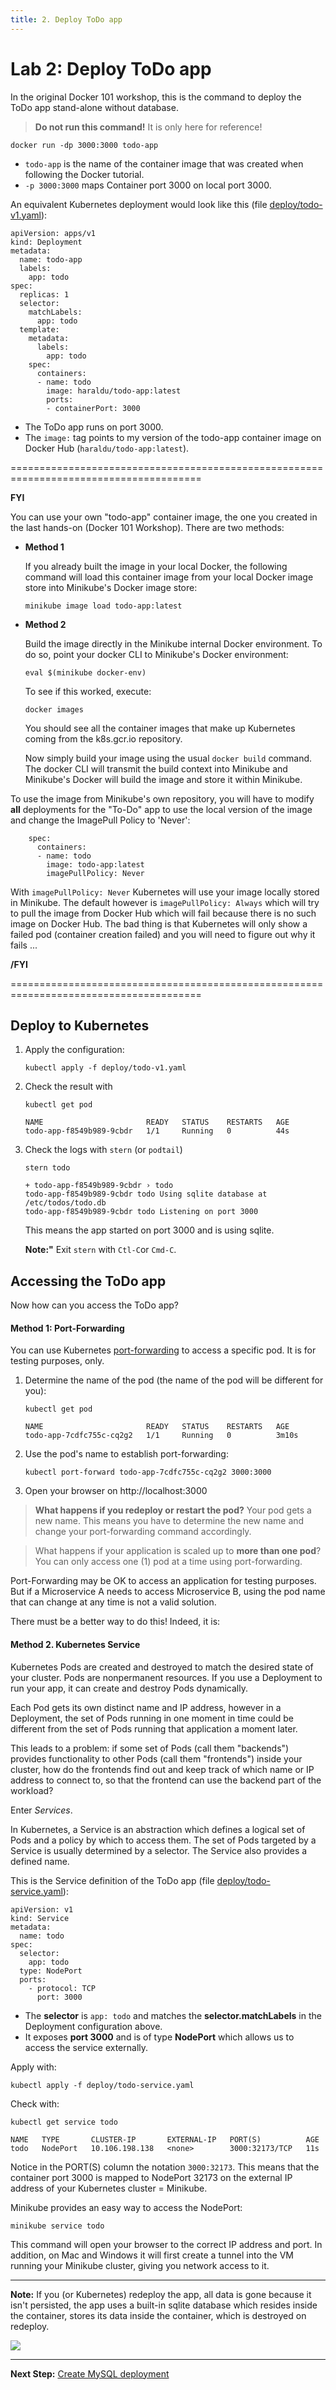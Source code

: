 ```yaml
---
title: 2. Deploy ToDo app
---
```


# Lab 2: Deploy ToDo app 

In the original Docker 101 workshop, this is the command to deploy the ToDo app stand-alone without database.

> **Do not run this command!** It is only here for reference!

```
docker run -dp 3000:3000 todo-app
```

* `todo-app` is the name of the container image that was created when following the Docker tutorial.
* `-p 3000:3000` maps Container port 3000 on local port 3000.

An equivalent Kubernetes deployment would look like this (file [deploy/todo-v1.yaml](../deploy/todo-v1.yaml)):

```
apiVersion: apps/v1
kind: Deployment
metadata:
  name: todo-app
  labels:
    app: todo
spec:
  replicas: 1
  selector:
    matchLabels:
      app: todo
  template:
    metadata:
      labels:
        app: todo
    spec:
      containers:
      - name: todo
        image: haraldu/todo-app:latest
        ports:
        - containerPort: 3000
```

* The ToDo app runs on port 3000.
* The `image:` tag points to my version of the todo-app container image on Docker Hub (`haraldu/todo-app:latest`).

=======================================================================================

**FYI** 

You can use your own "todo-app" container image, the one you created in the last hands-on (Docker 101 Workshop). There are two methods:

* **Method 1**

  If you already built the image in your local Docker, the following command will load this container image from your local Docker image store into Minikube's Docker image store:

  ```
  minikube image load todo-app:latest
  ```

* **Method 2**

  Build the image directly in the Minikube internal Docker environment. To do so, point your docker CLI to Minikube's Docker environment:

  ```
  eval $(minikube docker-env)
  ```

  To see if this worked, execute:

  ```
  docker images
  ```

  You should see all the container images that make up Kubernetes coming from the k8s.gcr.io repository.
  

  Now simply build your image using the usual `docker build` command. The docker CLI will transmit the build context into Minikube and Minikube's Docker will build the image and store it within Minikube.


To use the image from Minikube's own repository, you will have to modify **all** deployments for the "To-Do" app to use the local version of the image and change the ImagePull Policy to 'Never':

```
    spec:
      containers:
      - name: todo
        image: todo-app:latest
        imagePullPolicy: Never
```

With `imagePullPolicy: Never` Kubernetes will use your image locally stored in Minikube. The default however is `imagePullPolicy: Always` which will try to pull the image from Docker Hub which will fail because there is no such image on Docker Hub. The bad thing is that Kubernetes will only show a failed pod (container creation failed) and you will need to figure out why it fails ...

**/FYI**

=======================================================================================

## Deploy to Kubernetes


1. Apply the configuration:

    ```
    kubectl apply -f deploy/todo-v1.yaml
    ```

2. Check the result with

    ```
    kubectl get pod

    NAME                       READY   STATUS    RESTARTS   AGE
    todo-app-f8549b989-9cbdr   1/1     Running   0          44s
    ```

3. Check the logs with `stern` (or `podtail`)

    ```
    stern todo

    + todo-app-f8549b989-9cbdr › todo
    todo-app-f8549b989-9cbdr todo Using sqlite database at /etc/todos/todo.db
    todo-app-f8549b989-9cbdr todo Listening on port 3000
    ```

    This means the app started on port 3000 and is using sqlite.

    **Note:"** Exit `stern` with `Ctl-C`or `Cmd-C`.

## Accessing the ToDo app

Now how can you access the ToDo app?

#### Method 1: Port-Forwarding

You can use Kubernetes [port-forwarding](https://kubernetes.io/docs/tasks/access-application-cluster/port-forward-access-application-cluster/#forward-a-local-port-to-a-port-on-the-pod) to access a specific pod. It is for testing purposes, only.

1. Determine the name of the pod (the name of the pod will be different for you):

    ```
    kubectl get pod

    NAME                       READY   STATUS    RESTARTS   AGE
    todo-app-7cdfc755c-cq2g2   1/1     Running   0          3m10s
    ```

2. Use the pod's name to establish port-forwarding:

    ```
    kubectl port-forward todo-app-7cdfc755c-cq2g2 3000:3000
    ```

3. Open your browser on http://localhost:3000

> **What happens if you redeploy or restart the pod?** Your pod gets a new name. This means you have to determine the new name and change your port-forwarding command accordingly.

> What happens if your application is scaled up to **more than one pod**? You can only access one (1) pod at a time using port-forwarding.

Port-Forwarding may be OK to access an application for testing purposes. But if a Microservice A needs to access Microservice B, using the pod name that can change at any time is not a valid solution.

There must be a better way to do this! Indeed, it is:

#### Method 2. Kubernetes Service 

Kubernetes Pods are created and destroyed to match the desired state of your cluster. Pods are nonpermanent resources. If you use a Deployment to run your app, it can create and destroy Pods dynamically.

Each Pod gets its own distinct name and IP address, however in a Deployment, the set of Pods running in one moment in time could be different from the set of Pods running that application a moment later.

This leads to a problem: if some set of Pods (call them "backends") provides functionality to other Pods (call them "frontends") inside your cluster, how do the frontends find out and keep track of which name or IP address to connect to, so that the frontend can use the backend part of the workload?

Enter *Services*.
 
In Kubernetes, a Service is an abstraction which defines a logical set of Pods and a policy by which to access them. The set of Pods targeted by a Service is usually determined by a selector. The Service also provides a defined name.

This is the Service definition of the ToDo app (file [deploy/todo-service.yaml](../deploy/todo-service.yaml)):

```
apiVersion: v1
kind: Service
metadata:
  name: todo
spec:
  selector:
    app: todo
  type: NodePort
  ports:
    - protocol: TCP
      port: 3000
```

* The **selector** is `app: todo` and matches the **selector.matchLabels** in the Deployment configuration above.
* It exposes **port 3000** and is of type **NodePort** which allows us to access the service externally.

Apply with:

```
kubectl apply -f deploy/todo-service.yaml
```

Check with:

```
kubectl get service todo

NAME   TYPE       CLUSTER-IP       EXTERNAL-IP   PORT(S)          AGE
todo   NodePort   10.106.198.138   <none>        3000:32173/TCP   11s
```

Notice in the PORT(S) column the notation `3000:32173`. This means that the container port 3000 is mapped to NodePort 32173 on the external IP address of your Kubernetes cluster = Minikube.

Minikube provides an easy way to access the NodePort:

```
minikube service todo
```

This command will open your browser to the correct IP address and port. In addition, on Mac and Windows it will first create a tunnel into the VM running your Minikube cluster, giving you network access to it.

---


**Note:** If you (or Kubernetes) redeploy the app, all data is gone because it isn't persisted, the app uses a built-in sqlite database which resides inside the container, stores its data inside the container, which is destroyed on redeploy.

  ![](todo-app.png)

---

**Next Step:** [Create MySQL deployment](lab3.md) 
